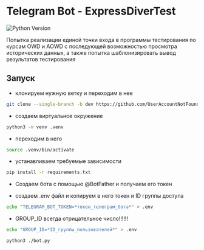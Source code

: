 # Telegram Bot - ExpressDiverTest

![Python Version](https://img.shields.io/badge/python-3.11.2-blue.svg)

Попытка реализации единой точки входа в программы тестирования по курсам OWD и AOWD с последующей возможностью просмотра исторических данных, а также попытка шаблонизировать вывод результатов тестирования


## Запуск

* клонируем нужную ветку и переходим в нее
``` bash
git clone --single-branch -b dev https://github.com/UserAccountNotFound/tg_bot-ExpressDiverTest.git /opt/tgBot-EDT && cd /opt/tgBot-EDT
```

* создаем виртуальное окружение
``` bash
python3 -m venv .venv
```

* переходим в него
``` bash
source .venv/bin/activate
```

* устанавливаем требуемые зависимости
``` bash
pip install -r requirements.txt
```

* Создаем бота с помощью @BotFather и получаем его токен

* создаем .env файл и копируем в него токен и ID группы доступа
``` bash
echo "TELEGRAM_BOT_TOKEN=*токен_телеграм_бота*" > .env
```
* GROUP_ID всегда отрицательное число!!!!!!
``` bash
echo "GROUP_ID=*ID_группы_пользователей*" > .env
```


``` bash
python3 ./bot.py
```
